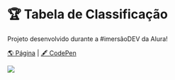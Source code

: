 # 🏆 Tabela de Classificação

Projeto desenvolvido durante a #imersãoDEV da Alura!

[🌎 Página](https://andressadacosta.github.io/tabela-de-classificacao/)   |  [🖋 CodePen](https://codepen.io/andressadacosta/full/WNdrgep)

<img src="https://github.com/AndressaDaCosta/tabela-de-classificacao/blob/main/img/Captura%20de%20Tela%202022-04-01%20a%CC%80s%2019.05.17.png?raw=true">
 
